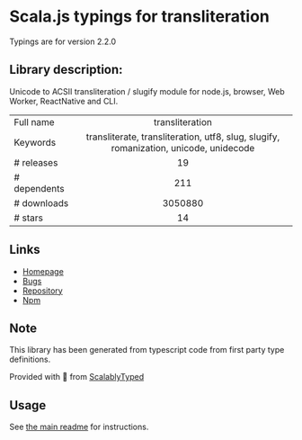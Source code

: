 
# Scala.js typings for transliteration

Typings are for version 2.2.0

## Library description:
Unicode to ACSII transliteration / slugify module for node.js, browser, Web Worker, ReactNative and CLI.

|                    |                 |
| ------------------ | :-------------: |
| Full name          | transliteration |
| Keywords           | transliterate, transliteration, utf8, slug, slugify, romanization, unicode, unidecode |
| # releases         | 19 |
| # dependents       | 211 |
| # downloads        | 3050880 |
| # stars            | 14 |

## Links
- [Homepage](https://github.com/dzcpy/transliteration#readme)
- [Bugs](https://github.com/dzcpy/transliteration/issues)
- [Repository](https://github.com/dzcpy/transliteration)
- [Npm](https://www.npmjs.com/package/transliteration)
    


## Note
This library has been generated from typescript code from first party type definitions.

Provided with :purple_heart: from [ScalablyTyped](https://github.com/oyvindberg/ScalablyTyped)

## Usage
See [the main readme](../../readme.md) for instructions.


